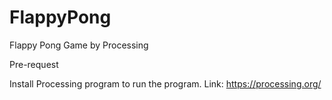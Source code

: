 # FlappyPong
Flappy Pong Game by Processing


Pre-request

Install Processing program to run the program. 
Link: https://processing.org/
    